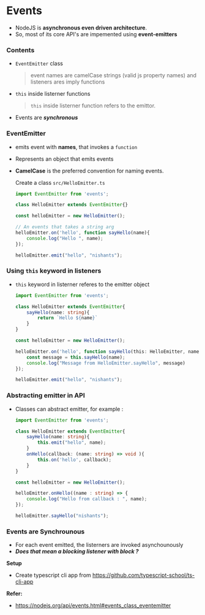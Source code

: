 # Events

- NodeJS is **asynchronous even driven architecture**.
- So, most of its core API's are impemented using **event-emitters**



### Contents

- `EventEmitter` class

  > event names are camelCase strings (valid js property names) and listeners ares imply functions

- `this` inside listerner functions

  > `this` inside listerner function refers to the emittor.

- Events are ***synchronous***

  >  

  

### **EventEmitter** 

- emits event with **names**, that invokes a `function`

- Represents an object that emits events

- **CamelCase** is the preferred convention for naming events.

  Create a class `src/HelloEmitter.ts`

  ```typescript
  import EventEmitter from 'events';
  
  class HelloEmitter extends EventEmitter{}
  
  const helloEmitter = new HelloEmitter();
  
  // An events that takes a string arg
  helloEmitter.on('hello', function sayHello(name){
      console.log("Hello ", name);
  });
  
  helloEmitter.emit("hello", "nishants");
  ```



### Using `this` keyword in listeners

- `this` keyword in listerner referes to the emitter object

  ```typescript
  import EventEmitter from 'events';
  
  class HelloEmitter extends EventEmitter{
      sayHello(name: string){
          return `Hello ${name}`
      }
  }
  
  const helloEmitter = new HelloEmitter();
  
  helloEmitter.on('hello', function sayHello(this: HelloEmitter, name: string){
      const message = this.sayHello(name);
      console.log("Message from HelloEmitter.sayHello", message)
  });
  
  helloEmitter.emit("hello", "nishants");
  ```

  

### Abstracting emitter in API 

- Classes can abstract emitter, for example : 

  ```typescript
  import EventEmitter from 'events';
  
  class HelloEmitter extends EventEmitter{
      sayHello(name: string){
          this.emit("hello", name);
      }
      onHello(callback: (name: string) => void ){
          this.on('hello', callback);
      }
  }
  
  const helloEmitter = new HelloEmitter();
  
  helloEmitter.onHello((name : string) => {
      console.log("Hello from callback : ", name);
  });
  
  helloEmitter.sayHello("nishants");
  ```

  

### Events are **Synchrounous**

- For each event emitted, the listerners are invoked asynchounously
- ***Does that mean a blocking listener with block ?*** 





**Setup**

- Create typescript cli app from https://github.com/typescript-school/ts-cli-app







**Refer:** 

- https://nodejs.org/api/events.html#events_class_eventemitter